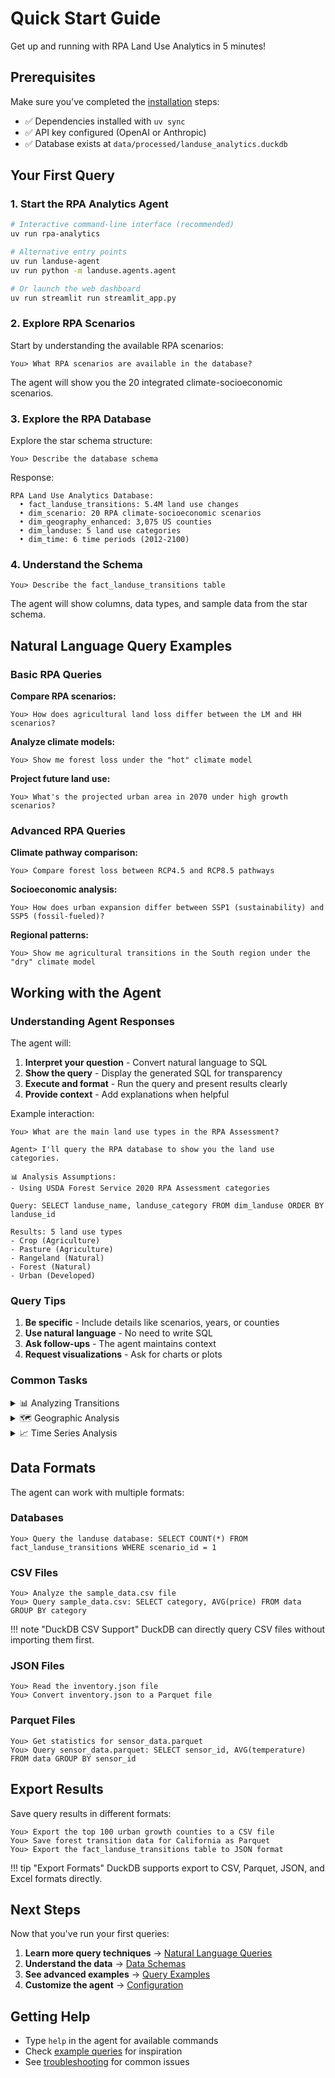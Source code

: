 # Quick Start Guide

Get up and running with RPA Land Use Analytics in 5 minutes!

## Prerequisites

Make sure you've completed the [installation](installation.md) steps:

- ✅ Dependencies installed with `uv sync`
- ✅ API key configured (OpenAI or Anthropic)
- ✅ Database exists at `data/processed/landuse_analytics.duckdb`

## Your First Query

### 1. Start the RPA Analytics Agent

```bash
# Interactive command-line interface (recommended)
uv run rpa-analytics

# Alternative entry points
uv run landuse-agent
uv run python -m landuse.agents.agent

# Or launch the web dashboard
uv run streamlit run streamlit_app.py
```

### 2. Explore RPA Scenarios

Start by understanding the available RPA scenarios:

```
You> What RPA scenarios are available in the database?
```

The agent will show you the 20 integrated climate-socioeconomic scenarios.

### 3. Explore the RPA Database

Explore the star schema structure:

```
You> Describe the database schema
```

Response:
```
RPA Land Use Analytics Database:
  • fact_landuse_transitions: 5.4M land use changes
  • dim_scenario: 20 RPA climate-socioeconomic scenarios
  • dim_geography_enhanced: 3,075 US counties
  • dim_landuse: 5 land use categories
  • dim_time: 6 time periods (2012-2100)
```

### 4. Understand the Schema

```
You> Describe the fact_landuse_transitions table
```

The agent will show columns, data types, and sample data from the star schema.

## Natural Language Query Examples

### Basic RPA Queries

**Compare RPA scenarios:**
```
You> How does agricultural land loss differ between the LM and HH scenarios?
```

**Analyze climate models:**
```
You> Show me forest loss under the "hot" climate model
```

**Project future land use:**
```
You> What's the projected urban area in 2070 under high growth scenarios?
```

### Advanced RPA Queries

**Climate pathway comparison:**
```
You> Compare forest loss between RCP4.5 and RCP8.5 pathways
```

**Socioeconomic analysis:**
```
You> How does urban expansion differ between SSP1 (sustainability) and SSP5 (fossil-fueled)?
```

**Regional patterns:**
```
You> Show me agricultural transitions in the South region under the "dry" climate model
```

## Working with the Agent

### Understanding Agent Responses

The agent will:

1. **Interpret your question** - Convert natural language to SQL
2. **Show the query** - Display the generated SQL for transparency
3. **Execute and format** - Run the query and present results clearly
4. **Provide context** - Add explanations when helpful

Example interaction:

```
You> What are the main land use types in the RPA Assessment?

Agent> I'll query the RPA database to show you the land use categories.

📊 Analysis Assumptions:
- Using USDA Forest Service 2020 RPA Assessment categories

Query: SELECT landuse_name, landuse_category FROM dim_landuse ORDER BY landuse_id

Results: 5 land use types
- Crop (Agriculture)
- Pasture (Agriculture)
- Rangeland (Natural)
- Forest (Natural)
- Urban (Developed)
```

### Query Tips

1. **Be specific** - Include details like scenarios, years, or counties
2. **Use natural language** - No need to write SQL
3. **Ask follow-ups** - The agent maintains context
4. **Request visualizations** - Ask for charts or plots

### Common Tasks

<details>
<summary>📊 Analyzing Transitions</summary>

```
# See all transitions from forest
You> Show all land use types that forest converts to

# Focus on specific transitions
You> How much pasture converts to crop in the High Crop Demand scenario?

# Exclude same-to-same
You> Show me only the changes, not areas that stayed the same
```
</details>

<details>
<summary>🗺️ Geographic Analysis</summary>

```
# County-specific queries
You> What are the land use changes in Los Angeles County (FIPS 06037)?

# Regional patterns
You> Which counties in California have the most urban growth?

# Top counties
You> List the top 20 counties by total agricultural land
```
</details>

<details>
<summary>📈 Time Series Analysis</summary>

```
# Trends over time
You> Show me how forest area changes from 2020 to 2100

# Specific periods
You> What happens between 2040 and 2050 in terms of urban expansion?

# Rate of change
You> Which decade has the fastest cropland growth?
```
</details>

## Data Formats

The agent can work with multiple formats:

### Databases
```
You> Query the landuse database: SELECT COUNT(*) FROM fact_landuse_transitions WHERE scenario_id = 1
```

### CSV Files
```
You> Analyze the sample_data.csv file
You> Query sample_data.csv: SELECT category, AVG(price) FROM data GROUP BY category
```

!!! note "DuckDB CSV Support"
    DuckDB can directly query CSV files without importing them first.

### JSON Files
```
You> Read the inventory.json file
You> Convert inventory.json to a Parquet file
```

### Parquet Files
```
You> Get statistics for sensor_data.parquet
You> Query sensor_data.parquet: SELECT sensor_id, AVG(temperature) FROM data GROUP BY sensor_id
```

## Export Results

Save query results in different formats:

```
You> Export the top 100 urban growth counties to a CSV file
You> Save forest transition data for California as Parquet
You> Export the fact_landuse_transitions table to JSON format
```

!!! tip "Export Formats"
    DuckDB supports export to CSV, Parquet, JSON, and Excel formats directly.

## Next Steps

Now that you've run your first queries:

1. **Learn more query techniques** → [Natural Language Queries](../queries/overview.md)
2. **Understand the data** → [Data Schemas](../data/schema.md)
3. **See advanced examples** → [Query Examples](../queries/examples.md)
4. **Customize the agent** → [Configuration](configuration.md)

## Getting Help

- Type `help` in the agent for available commands
- Check [example queries](../queries/examples.md) for inspiration
- See [troubleshooting](../troubleshooting.md) for common issues